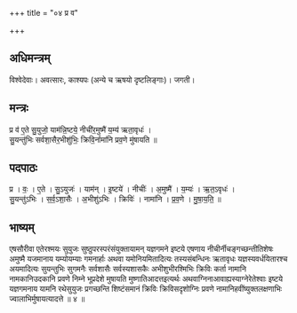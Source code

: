+++
title = "०४ प्र व"

+++
## अधिमन्त्रम्
विश्वेदेवाः। अवत्सारः, काश्यपः (अन्ये च ऋषयो दृष्टलिङ्गाः)। जगती।

## मन्त्रः
प्र व॑ ए॒ते सु॒युजो॒ याम॑न्नि॒ष्टये॒ नीची॑र॒मुष्मै॑ य॒म्य॑ ऋता॒वृधः॑ ।  
सु॒यन्तु॑भिः सर्वशा॒सैर॒भीशु॑भिः॒ क्रिवि॒र्नामा॑नि प्रव॒णे मु॑षायति ॥

## पदपाठः
प्र । वः॒ । ए॒ते । सु॒ऽयुजः॑ । याम॑न् । इ॒ष्टये॑ । नीचीः॑ । अ॒मुष्मै॑ । य॒म्यः॑ । ऋ॒त॒ऽवृधः॑ ।  
सु॒यन्तु॑ऽभिः । स॒र्व॒ऽशा॒सैः । अ॒भीशु॑ऽभिः । क्रिविः॑ । नामा॑नि । प्र॒व॒णे । मु॒षा॒य॒ति॒ ॥

## भाष्यम्
एषसौरीवा एतेरश्मयः सुयुजः सुष्ठुपरस्परंसंयुक्तायामन् यज्ञगमने इष्टये एषणाय नीचीर्नीचङ्गच्छन्तीतिशेषः अमुष्मै यजमानाय यम्योयम्याः गमनार्हाः अथवा यमोनियमितादित्यः तस्यसंबन्धिनः ऋतावृधः यज्ञस्यवर्धयितारश्च अयमादित्यः सुयन्तुभिः सुगमनैः सर्वशासैः सर्वस्यशासकैः अभीशुभीरश्मिभिः क्रिविः कर्ता नामानि नामकानिउदकानि प्रवणे निम्ने भूप्रदेशे मुषायति मुष्णातिआदत्तइत्यर्थः अथवाग्निनाआवाह्यस्याग्नेरेतेश्वाः इष्टये यज्ञगमनाय यामनि रथेसुयुजः प्रगच्छन्ति शिष्टंसमानं क्रिविः क्रिविसदृशोग्निः प्रवणे नामानिहवींष्युक्तलक्षणाभिः ज्वालाभिर्मुषायत्यादत्ते ॥ ४ ॥